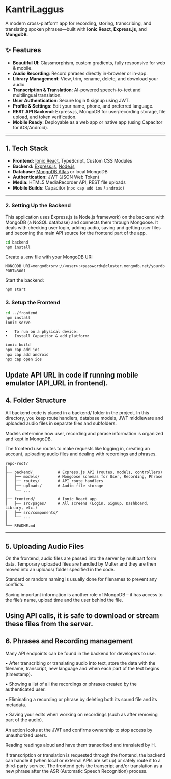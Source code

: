 # KantriLaggus

A modern cross-platform app for recording, storing, transcribing, and translating spoken phrases—built with 
**Ionic React**, **Express.js**, and **MongoDB**.

## ✨ Features

- **Beautiful UI**: Glassmorphism, custom gradients, fully responsive for web & mobile.
- **Audio Recording**: Record phrases directly in-browser or in-app.
- **Library Management**: View, trim, rename, delete, and download your audio.
- **Transcription & Translation**: AI-powered speech-to-text and multilingual translation.
- **User Authentication**: Secure login & signup using JWT.
- **Profile & Settings**: Edit your name, phone, and preferred language.
- **REST API Backend**: Express.js, MongoDB for user/recording storage, file upload, and token verification.
- **Mobile Ready**: Deployable as a web app or native app (using Capacitor for iOS/Android).

---

## 1. Tech Stack

- **Frontend:** [Ionic React](https://ionicframework.com/), TypeScript, Custom CSS Modules
- **Backend:** [Express.js](https://expressjs.com/), [Node.js](https://nodejs.org/)
- **Database:** [MongoDB Atlas](https://www.mongodb.com/atlas) or local MongoDB
- **Authentication:** JWT (JSON Web Token)
- **Media:** HTML5 MediaRecorder API, REST file uploads
- **Mobile Builds:** Capacitor (`npx cap add ios` / `android`)

---



### 2. Setting Up the Backend

This application uses Express.js (a Node.js framework) on the backend with MongoDB (a NoSQL database) and connects them through Mongoose. It deals with checking user login, adding audio, saving and getting user files and becoming the main API source for the frontend part of the app.

```bash
cd backend
npm install
```

Create a .env file with your MongoDB URI 
```
MONGODB_URI=mongodb+srv://<user>:<password>@cluster.mongodb.net/yourdb
PORT=3001
```
Start the backend:

```bash
npm start
```

### 3. Setup the Frontend

```bash
cd ../frontend
npm install
ionic serve
```
	•	To run on a physical device:
	•	Install Capacitor & add platform:

```bash
ionic build
npx cap add ios
npx cap add android
npx cap open ios  
```

Update API URL in code if running mobile emulator (API_URL in frontend).
---


## 4. Folder Structure


All backend code is placed in a backend/ folder in the project. In this directory, you keep route handlers, database models, JWT middleware and uploaded audio files in separate files and subfolders.

Models determine how user, recording and phrase information is organized and kept in MongoDB.

The frontend use routes to make requests like logging in, creating an account, uploading audio files and dealing with recordings and phrases.



```
repo-root/
│
├── backend/           # Express.js API (routes, models, controllers)
│   ├── models/        # Mongoose schemas for User, Recording, Phrase
│   ├── routes/        # API route handlers
│   ├── uploads/       # Audio file storage
│   └── ...            
│
├── frontend/          # Ionic React app
│   ├── src/pages/     # All screens (Login, Signup, Dashboard, Library, etc.)
│   ├── src/components/
│   └── ...
│
└── README.md

```
---
## 5. Uploading Audio Files

On the frontend, audio files are passed into the server by multipart form data. Temporary uploaded files are handled by Multer and they are then moved into an uploads/ folder specified in the code. 

Standard or random naming is usually done for filenames to prevent any conflicts.

Saving important information is another role of MongoDB – it has access to the file’s name, upload time and the user behind the file.


Using API calls, it is safe to download or stream these files from the server.
---
## 6. Phrases and Recording management

Many API endpoints can be found in the backend for developers to use.

•	After transcribing or translating audio into text, store the data with the filename, transcript, new language and when each part of the text begins (timestamp).

•	Showing a list of all the recordings or phrases created by the authenticated user.

•	Eliminating a recording or phrase by deleting both its sound file and its metadata.

•	Saving your edits when working on recordings (such as after removing part of the audio).

An action looks at the JWT and confirms ownership to stop access by unauthorized users.

Reading readings aloud and have them transcribed and translated by H.

If transcription or translation is requested through the frontend, the backend can handle it (when local or external APIs are set up) or safely route it to a third-party service. The frontend gets the transcript and/or translation as a new phrase after the ASR (Automatic Speech Recognition) process.